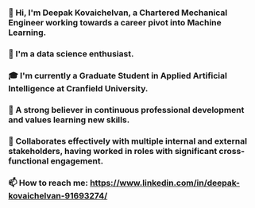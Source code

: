 ### 👋 Hi, I'm Deepak Kovaichelvan, a Chartered Mechanical Engineer working towards a career pivot into Machine Learning.
### 👀 I'm a data science enthusiast.
### 🎓 I'm currently a Graduate Student in Applied Artificial Intelligence at Cranfield University.
### 🌱 A strong believer in continuous professional development and values learning new skills.
### 👯 Collaborates effectively with multiple internal and external stakeholders, having worked in roles with significant cross-functional engagement.
### 📫 How to reach me: https://www.linkedin.com/in/deepak-kovaichelvan-91693274/

